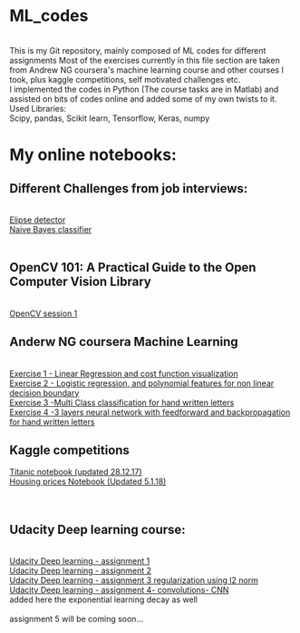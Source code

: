 # ML_codes
<br>
This is my Git repository, mainly composed of ML codes for different assignments
Most of the exercises currently in this file section  are taken from Andrew NG coursera's machine learning course and other courses I took, plus kaggle competitions, self motivated challenges etc. 
<br>
I implemented the codes in Python (The course tasks are in Matlab) and assisted on bits of codes online and added some of my own twists to it.
<br>
Used Libraries:<br>
Scipy, pandas, Scikit learn, Tensorflow, Keras, numpy


# My online notebooks:
## Different Challenges from job interviews:
<br>
<a href="http://nbviewer.jupyter.org/gist/Z30G0D/ac0fe3f4ecba5a604841f57c0b04498f"> Elipse detector</a><br>
<a href="http://nbviewer.jupyter.org/gist/Z30G0D/7aef18b1407a9cbbf89ff7dc740a3518">Naive Bayes classifier</a><br><br>

## OpenCV 101: A Practical Guide to the Open Computer Vision Library
<br>
<a href="https://github.com/Z30G0D/ML_codes/blob/master/CASIS-OpenCV_Course_Session1.ipynb"> OpenCV session 1</a><br>



## Anderw NG coursera Machine Learning
<br>
<a href="http://nbviewer.jupyter.org/gist/Z30G0D/91181130c7f238ae901fa92abcd84007">Exercise 1 - Linear Regression and cost function visualization</a>
<br>
<a href="http://nbviewer.jupyter.org/gist/Z30G0D/735843c2db8c34f363cfeae4bf9b6ef9"> Exercise 2 - Logistic regression, and polynomial features for non linear decision boundary</a><br>
<a href="http://nbviewer.jupyter.org/gist/Z30G0D/b19edf0152890d637635d124f8504998">Exercise 3 -Multi Class classification for hand written letters</a> 
<br>
<a href="http://nbviewer.jupyter.org/gist/Z30G0D/a9065d3277c1d70c62aa98c8513d4dbd">Exercise 4 -3 layers neural network with feedforward and backpropagation for hand written letters</a><br>


## Kaggle competitions
<a href="http://nbviewer.jupyter.org/gist/Z30G0D/62196e42a52fb43902a0961f0686a251">Titanic notebook (updated 28.12.17)</a> 
<br>
<a href="http://nbviewer.jupyter.org/gist/Z30G0D/46acd6dd022a653e7ce7c65466e9d959">Housing prices Notebook (Updated 5.1.18)</a>
<br>
<br>
<br>
## Udacity Deep learning course:
<br>
<a href="http://nbviewer.jupyter.org/gist/Z30G0D/c9eb86824dc0de6adb6e1d2ca27dd266">  Udacity Deep learning - assignment 1</a>
<br>
<a href="http://nbviewer.jupyter.org/gist/Z30G0D/9deeac0b6243909feb860d01b3ab83ff"> Udacity Deep learning - assignment 2</a>
<br>
<a href="http://nbviewer.jupyter.org/gist/Z30G0D/93932d7197c523f4381532f143ce3456"> Udacity Deep learning - assignment 3 regularization using l2 norm</a>
<br>
<a href="http://nbviewer.jupyter.org/gist/Z30G0D/cf1ba895ae41605438b266a4fed01125"> Udacity Deep learning - assignment 4- convolutions- CNN</a>
<br>
added here the exponential learning decay as well
<br>
<br>
assignment 5 will be coming soon...

